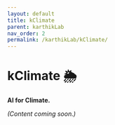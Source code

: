 ```yaml
---
layout: default
title: kClimate
parent: karthikLab
nav_order: 2
permalink: /karthikLab/kClimate/
---
```


# kClimate 🌦️ 

**AI for Climate.**

*(Content coming soon.)*

